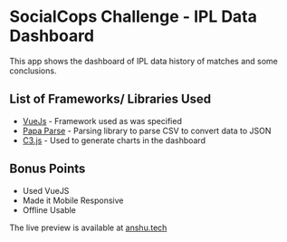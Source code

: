 # SocialCops Challenge - IPL Data Dashboard

This app shows the dashboard of IPL data history of matches and some conclusions.



## List of Frameworks/ Libraries Used

* [VueJs](https://vuejs.org/) - Framework used as was specified
* [Papa Parse](http://papaparse.com//) - Parsing library to parse CSV to convert data to JSON
* [C3.js](http://c3js.org/) - Used to generate charts in the dashboard

## Bonus Points

* Used VueJS
* Made it Mobile Responsive
* Offline Usable

The live preview is available at [anshu.tech](https://anshu.tech)
